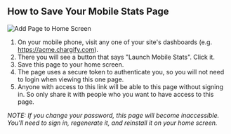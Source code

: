 ## How to Save Your Mobile Stats Page

![Add Page to Home Screen](/images/doculab/mobile_stats_page.gif)

1. On your mobile phone, visit any one of your site's dashboards (e.g. https://acme.chargify.com).
2. There you will see a button that says "Launch Mobile Stats". Click it.
3. Save this page to your home screen.
4. The page uses a secure token to authenticate you, so you will not need to login when viewing this one page.
5. Anyone with access to this link will be able to this page without signing in. So only share it with people who you want to have access to this page.

_NOTE: If you change your password, this page will become inaccessible.  You'll need to sign in, regenerate it, and reinstall it on your home screen._
